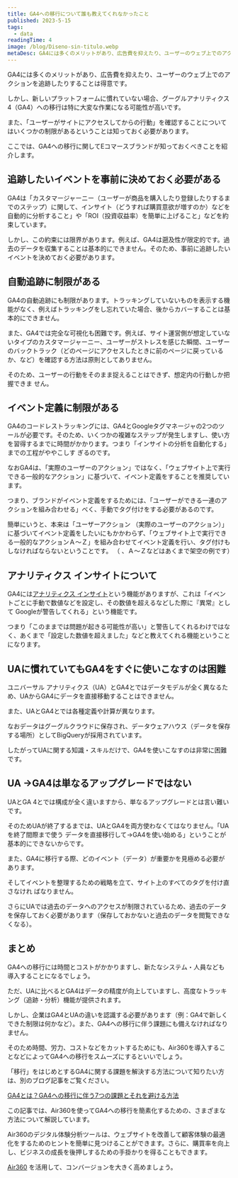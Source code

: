 ```yaml
---
title: GA4への移行について誰も教えてくれなかったこと
published: 2023-5-15
tags: 
  - data
readingTime: 4
image: /blog/Diseno-sin-titulo.webp
metaDesc: GA4には多くのメリットがあり、広告費を抑えたり、ユーザーのウェブ上でのアクションを追跡したりすることは得意です。しかし、新しいプラットフォームに慣れていない場合、グーグルアナリティクス4（GA4）への移行は特に大変な作業になる可能性が高いです。
---
```


GA4には多くのメリットがあり、広告費を抑えたり、ユーザーのウェブ上でのアクションを追跡したりすることは得意です。

しかし、新しいプラットフォームに慣れていない場合、グーグルアナリティクス4（GA4）への移行は特に大変な作業になる可能性が高いです。

また、「ユーザーがサイトにアクセスしてからの行動」を確認することについてはいくつかの制限があるということは知っておく必要があります。

ここでは、GA4への移行に関してEコマースブランドが知っておくべきことを紹介します。

## 追跡したいイベントを事前に決めておく必要がある
GA4は「カスタマージャーニー（ユーザーが商品を購入したり登録したりするまでのステップ）に関して、インサイト（どうすれば購買意欲が増すのか）などを自動的に分析すること」や「ROI（投資収益率）を簡単に上げること」などを約束しています。

しかし、この約束には限界があります。例えば、GA4は遡及性が限定的です。過去のデータを収集することは基本的にできません。そのため、事前に追跡したいイベントを決めておく必要があります。

## 自動追跡に制限がある
GA4の自動追跡にも制限があります。トラッキングしていないものを表示する機能がなく、例えばトラッキングをし忘れていた場合、後からカバーすることは基本的にできません。

また、GA4では完全な可視化も困難です。例えば、サイト運営側が想定していないタイプのカスタマージャーニー、ユーザーがストレスを感じた瞬間、ユーザーのバックトラック（どのページにアクセスしたときに前のページに戻っているか、など）を確認する方法は原則としてありません。

そのため、ユーザーの行動をそのまま捉えることはできず、想定内の行動しか把握できま
せん。

## イベント定義に制限がある
GA4のコードレストラッキングには、GA4とGoogleタグマネージャの2つのツールが必要です。そのため、いくつかの複雑なステップが発生しますし、使い方を習得するまでに時間がかかります。つまり「インサイトの分析を自動化する」までの工程がややこしす
ぎるのです。

なおGA4は、「実際のユーザーのアクション」ではなく、「ウェブサイト上で実行できる一般的なアクション」に基づいて、イベント定義をすることを推奨しています。

つまり、ブランドがイベント定義をするためには、「ユーザーができる一連のアクションを組み合わせる」べく、手動でタグ付けをする必要があるのです。

簡単にいうと、本来は「ユーザーアクション （実際のユーザーのアクション）」に基づいてイベント定義をしたいにもかかわらず、「ウェブサイト上で実行できる一般的なアクションＡ～Ｚ」を組み合わせてイベント定義を行い、タグ付けもしなければならないということです。
（ 、Ａ～Ｚなどはあくまで架空の例です）

## アナリティクス インサイトについて
GA4には[アナリティクス インサイト](https://support.google.com/analytics/answer/9443595?hl=ja)という機能がありますが、これは「イベントごとに手動で数値などを設定し、その数値を超えるなどした際に『異常』として Googleが警告してくれる」という機能です。

つまり「このままでは問題が起きる可能性が高い」と警告してくれるわけではなく、あくまで「設定した数値を超えました」などと教えてくれる機能ということになります。

## UAに慣れていてもGA4をすぐに使いこなすのは困難
ユニバーサル アナリティクス（UA）とGA4とではデータモデルが全く異なるため、UAからGA4にデータを直接移動することはできません。

また、UAとGA4とでは各種定義や計算が異なります。

なおデータはグーグルクラウドに保存され、データウェアハウス（データを保存する場所）としてBigQueryが採用されています。

したがってUAに関する知識・スキルだけで、GA4を使いこなすのは非常に困難です。

## UA →GA4は単なるアップグレードではない
UAとGA 4とでは構成が全く違いますから、単なるアップグレードとは言い難いです。

そのためUAが終了するまでは、UAとGA4を両方使わなくてはなりません。「UAを終了間際まで使う データを直接移行して→GA4を使い始める」ということが基本的にできないからです。

また、GA4に移行する際、どのイベント（データ）が重要かを見極める必要があります。

そしてイベントを整理するための戦略を立て、サイト上のすべてのタグを付け直さなけれ
ばなりません。

さらにUAでは過去のデータへのアクセスが制限されているため、過去のデータを保存しておく必要があります（保存しておかないと過去のデータを閲覧できなくなる）。

## まとめ
GA4への移行には時間とコストがかかりますし、新たなシステム・人員なども導入することになるでしょう。

ただ、UAに比べるとGA4はデータの精度が向上していますし、高度なトラッキング（追跡・分析）機能が提供されます。

しかし、企業はGA4とUAの違いを認識する必要があります（例：GA4で新しくできた制限は何かなど）。また、GA4への移行に伴う課題にも備えなければなりません。

そのため時間、労力、コストなどをカットするためにも、Air360を導入することなどによってGA4への移行をスムーズにするといいでしょう。

「移行」をはじめとするGA4に関する課題を解決する方法について知りたい方は、別のブログ記事をご覧ください。

[GA4とは？GA4への移行に伴う7つの課題とそれを避ける方法](/ja/blog/migrating-to-googles-ga4-7-headaches-and-how-to-avoid-them/)

この記事では、Air360を使ってGA4への移行を簡素化するための、さまざまな方法について解説しています。

Air360のデジタル体験分析ツールは、ウェブサイトを改善して顧客体験の最適化をするためのヒントを簡単に見つけることができます。さらに、購買率を向上し、ビジネスの成長を後押しするための手掛かりを得ることもできます。

[Air360](/ja/request-demo/) を活用して、コンバージョンを大きく高めましょう。